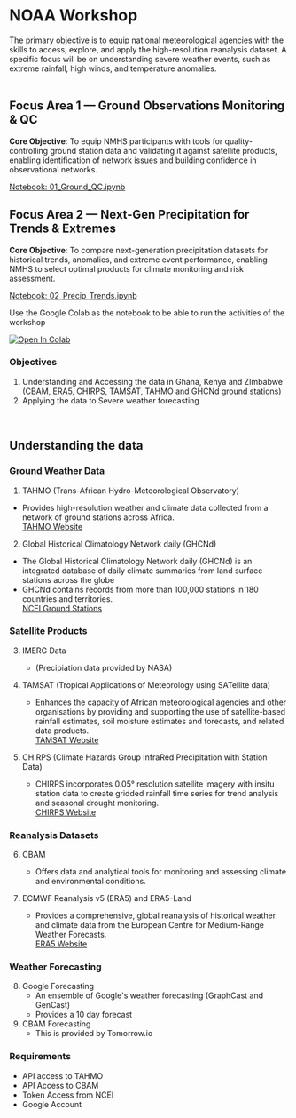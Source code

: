 # NOAA Workshop

The primary objective is to equip national meteorological agencies with the skills to access, explore, and apply the high-resolution reanalysis dataset. A specific focus will be on understanding severe weather events, such as extreme rainfall, high winds, and temperature anomalies.<br><br>

## Focus Area 1 — Ground Observations Monitoring &amp; QC
**Core Objective**: To equip NMHS participants with tools for quality-controlling ground station
data and validating it against satellite products, enabling identification of network issues and
building confidence in observational networks.

[Notebook: 01_Ground_QC.ipynb](https://github.com/kaburia/NOAA-workshop/blob/main/01_Ground_QC.ipynb)

## Focus Area 2 — Next-Gen Precipitation for Trends & Extremes
**Core Objective**: To compare next-generation precipitation datasets for historical trends,
anomalies, and extreme event performance, enabling NMHS to select optimal products for
climate monitoring and risk assessment.

[Notebook: 02_Precip_Trends.ipynb](https://github.com/kaburia/NOAA-workshop/blob/main/02_Precip_Trends.ipynb)


Use the Google Colab as the notebook to be able to run the activities of the workshop<br>

[![Open In Colab](https://colab.research.google.com/assets/colab-badge.svg)](https://colab.research.google.com/drive/1hkuUbjgdmrFCER621sb3dSwkrW26EZGN?usp=sharing)

###  Objectives
1. Understanding and Accessing the data in Ghana, Kenya and ZImbabwe (CBAM, ERA5, CHIRPS, TAMSAT, TAHMO and GHCNd ground stations)
2. Applying the data to Severe weather forecasting
<br>

## Understanding the data
### Ground Weather Data
1. TAHMO (Trans-African Hydro-Meteorological Observatory)
  - Provides high-resolution weather and climate data collected from a network of ground stations across Africa. <br>
  [TAHMO Website](https://tahmo.org/)

2. Global Historical Climatology Network daily (GHCNd)
  - The Global Historical Climatology Network daily (GHCNd) is an integrated database of daily climate summaries from land surface stations across the globe
  - GHCNd contains records from more than 100,000 stations in 180 countries and territories.<br>
  [NCEI Ground Stations](https://www.ncei.noaa.gov/products/land-based-station/global-historical-climatology-network-daily)

### Satellite Products
3. IMERG Data
     - (Precipiation data provided by NASA)
5. TAMSAT (Tropical Applications of Meteorology using SATellite data)
    - Enhances the capacity of African meteorological agencies and other organisations by providing and supporting the use of satellite-based rainfall estimates, soil moisture estimates and forecasts, and related data products.<br>
  [TAMSAT Website](https://research.reading.ac.uk/tamsat/)

5. CHIRPS (Climate Hazards Group InfraRed Precipitation with Station Data)
    - CHIRPS incorporates 0.05° resolution satellite imagery with insitu station data to create gridded rainfall time series for trend analysis and seasonal drought monitoring. <BR>
  [CHIRPS Website](https://www.icpac.net/data-center/chirps/)

### Reanalysis Datasets

6. CBAM
    - Offers data and analytical tools for monitoring and assessing climate and environmental conditions.

7. ECMWF Reanalysis v5 (ERA5) and ERA5-Land
    - Provides a comprehensive, global reanalysis of historical weather and climate data from the European Centre for Medium-Range Weather Forecasts.<br>
  [ERA5 Website](https://www.ecmwf.int/en/forecasts/dataset/ecmwf-reanalysis-v5)

### Weather Forecasting

8. Google Forecasting 
   - An ensemble of Google's weather forecasting (GraphCast and GenCast)
   - Provides a 10 day forecast
9. CBAM Forecasting
    - This is provided by Tomorrow.io

### Requirements
- API access to TAHMO
- API Access to CBAM
- Token Access from NCEI
- Google Account
